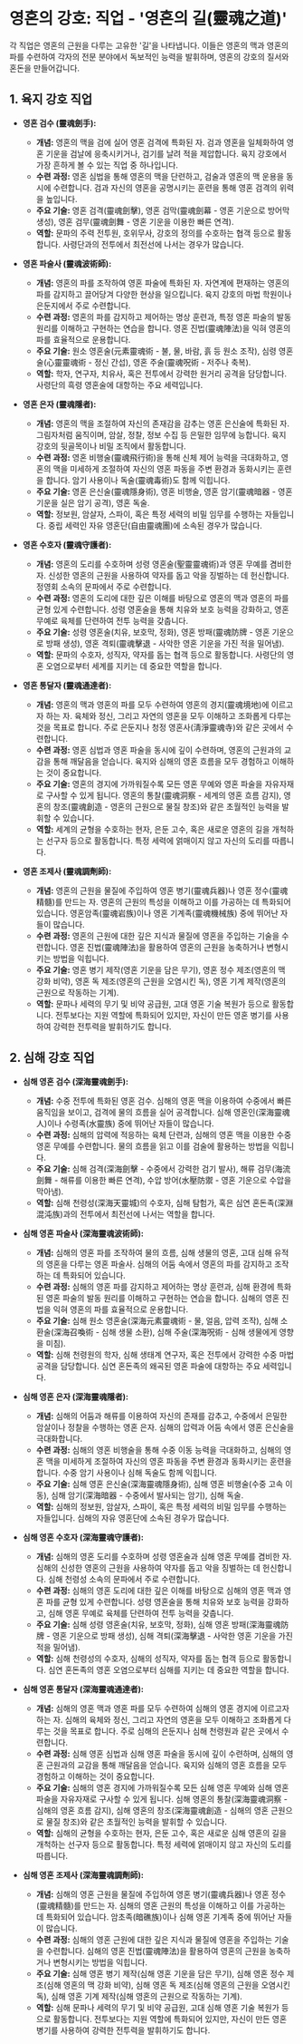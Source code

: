 # 영혼의 강호: 직업 - '영혼의 길(靈魂之道)'

각 직업은 영혼의 근원을 다루는 고유한 '길'을 나타냅니다. 이들은 영혼의 맥과 영혼의 파를 수련하여 각자의 전문 분야에서 독보적인 능력을 발휘하며, 영혼의 강호의 질서와 혼돈을 만들어갑니다.

## 1. 육지 강호 직업

*   **영혼 검수 (靈魂劍手):**
    *   **개념:** 영혼의 맥을 검에 실어 영혼 검격에 특화된 자. 검과 영혼을 일체화하여 영혼 기운을 검날에 응축시키거나, 검기를 날려 적을 제압합니다. 육지 강호에서 가장 흔하게 볼 수 있는 직업 중 하나입니다.
    *   **수련 과정:** 영혼 심법을 통해 영혼의 맥을 단련하고, 검술과 영혼의 맥 운용을 동시에 수련합니다. 검과 자신의 영혼을 공명시키는 훈련을 통해 영혼 검격의 위력을 높입니다.
    *   **주요 기술:** 영혼 검격(靈魂劍擊), 영혼 검막(靈魂劍幕 - 영혼 기운으로 방어막 생성), 영혼 검무(靈魂劍舞 - 영혼 기운을 이용한 빠른 연격).
    *   **역할:** 문파의 주력 전투원, 호위무사, 강호의 정의를 수호하는 협객 등으로 활동합니다. 사령단과의 전투에서 최전선에 나서는 경우가 많습니다.

*   **영혼 파술사 (靈魂波術師):**
    *   **개념:** 영혼의 파를 조작하여 영혼 파술에 특화된 자. 자연계에 편재하는 영혼의 파를 감지하고 끌어당겨 다양한 현상을 일으킵니다. 육지 강호의 마법 학원이나 은둔지에서 주로 수련합니다.
    *   **수련 과정:** 영혼의 파를 감지하고 제어하는 명상 훈련과, 특정 영혼 파술의 발동 원리를 이해하고 구현하는 연습을 합니다. 영혼 진법(靈魂陣法)을 익혀 영혼의 파를 효율적으로 운용합니다.
    *   **주요 기술:** 원소 영혼술(元素靈魂術 - 불, 물, 바람, 흙 등 원소 조작), 심령 영혼술(心靈靈魂術 - 정신 간섭), 영혼 주술(靈魂呪術 - 저주나 축복).
    *   **역할:** 학자, 연구자, 치유사, 혹은 전투에서 강력한 원거리 공격을 담당합니다. 사령단의 흑령 영혼술에 대항하는 주요 세력입니다.

*   **영혼 은자 (靈魂隱者):**
    *   **개념:** 영혼의 맥을 조절하여 자신의 존재감을 감추는 영혼 은신술에 특화된 자. 그림자처럼 움직이며, 암살, 정찰, 정보 수집 등 은밀한 임무에 능합니다. 육지 강호의 뒷골목이나 비밀 조직에서 활동합니다.
    *   **수련 과정:** 영혼 비행술(靈魂飛行術)을 통해 신체 제어 능력을 극대화하고, 영혼의 맥을 미세하게 조절하여 자신의 영혼 파동을 주변 환경과 동화시키는 훈련을 합니다. 암기 사용이나 독술(靈魂毒術)도 함께 익힙니다.
    *   **주요 기술:** 영혼 은신술(靈魂隱身術), 영혼 비행술, 영혼 암기(靈魂暗器 - 영혼 기운을 실은 암기 공격), 영혼 독술.
    *   **역할:** 정보원, 암살자, 스파이, 혹은 특정 세력의 비밀 임무를 수행하는 자들입니다. 중립 세력인 자유 영혼단(自由靈魂團)에 소속된 경우가 많습니다.

*   **영혼 수호자 (靈魂守護者):**
    *   **개념:** 영혼의 도리를 수호하며 성령 영혼술(聖靈靈魂術)과 영혼 무예를 겸비한 자. 신성한 영혼의 근원을 사용하여 약자를 돕고 악을 징벌하는 데 헌신합니다. 정영회 소속의 문파에서 주로 수련합니다.
    *   **수련 과정:** 영혼의 도리에 대한 깊은 이해를 바탕으로 영혼의 맥과 영혼의 파를 균형 있게 수련합니다. 성령 영혼술을 통해 치유와 보호 능력을 강화하고, 영혼 무예로 육체를 단련하여 전투 능력을 갖춥니다.
    *   **주요 기술:** 성령 영혼술(치유, 보호막, 정화), 영혼 방패(靈魂防牌 - 영혼 기운으로 방패 생성), 영혼 격퇴(靈魂擊退 - 사악한 영혼 기운을 가진 적을 밀어냄).
    *   **역할:** 문파의 수호자, 성직자, 약자를 돕는 협객 등으로 활동합니다. 사령단의 영혼 오염으로부터 세계를 지키는 데 중요한 역할을 합니다.

*   **영혼 통달자 (靈魂通達者):**
    *   **개념:** 영혼의 맥과 영혼의 파를 모두 수련하여 영혼의 경지(靈魂境地)에 이르고자 하는 자. 육체와 정신, 그리고 자연의 영혼을 모두 이해하고 조화롭게 다루는 것을 목표로 합니다. 주로 은둔지나 청정 영혼사(淸淨靈魂寺)와 같은 곳에서 수련합니다.
    *   **수련 과정:** 영혼 심법과 영혼 파술을 동시에 깊이 수련하며, 영혼의 근원과의 교감을 통해 깨달음을 얻습니다. 육지와 심해의 영혼 흐름을 모두 경험하고 이해하는 것이 중요합니다.
    *   **주요 기술:** 영혼의 경지에 가까워질수록 모든 영혼 무예와 영혼 파술을 자유자재로 구사할 수 있게 됩니다. 영혼의 통찰(靈魂洞察 - 세계의 영혼 흐름 감지), 영혼의 창조(靈魂創造 - 영혼의 근원으로 물질 창조)와 같은 초월적인 능력을 발휘할 수 있습니다.
    *   **역할:** 세계의 균형을 수호하는 현자, 은둔 고수, 혹은 새로운 영혼의 길을 개척하는 선구자 등으로 활동합니다. 특정 세력에 얽매이지 않고 자신의 도리를 따릅니다.

*   **영혼 조제사 (靈魂調劑師):**
    *   **개념:** 영혼의 근원을 물질에 주입하여 영혼 병기(靈魂兵器)나 영혼 정수(靈魂精髓)를 만드는 자. 영혼의 근원의 특성을 이해하고 이를 가공하는 데 특화되어 있습니다. 영혼암족(靈魂岩族)이나 영혼 기계족(靈魂機械族) 중에 뛰어난 자들이 많습니다.
    *   **수련 과정:** 영혼의 근원에 대한 깊은 지식과 물질에 영혼을 주입하는 기술을 수련합니다. 영혼 진법(靈魂陣法)을 활용하여 영혼의 근원을 농축하거나 변형시키는 방법을 익힙니다.
    *   **주요 기술:** 영혼 병기 제작(영혼 기운을 담은 무기), 영혼 정수 제조(영혼의 맥 강화 비약), 영혼 독 제조(영혼의 근원을 오염시킨 독), 영혼 기계 제작(영혼의 근원으로 작동하는 기계).
    *   **역할:** 문파나 세력의 무기 및 비약 공급원, 고대 영혼 기술 복원가 등으로 활동합니다. 전투보다는 지원 역할에 특화되어 있지만, 자신이 만든 영혼 병기를 사용하여 강력한 전투력을 발휘하기도 합니다.

## 2. 심해 강호 직업

*   **심해 영혼 검수 (深海靈魂劍手):**
    *   **개념:** 수중 전투에 특화된 영혼 검수. 심해의 영혼 맥을 이용하여 수중에서 빠른 움직임을 보이고, 검격에 물의 흐름을 실어 공격합니다. 심해 영혼인(深海靈魂人)이나 수령족(水靈族) 중에 뛰어난 자들이 많습니다.
    *   **수련 과정:** 심해의 압력에 적응하는 육체 단련과, 심해의 영혼 맥을 이용한 수중 영혼 무예를 수련합니다. 물의 흐름을 읽고 이를 검술에 활용하는 방법을 익힙니다.
    *   **주요 기술:** 심해 검격(深海劍擊 - 수중에서 강력한 검기 발사), 해류 검무(海流劍舞 - 해류를 이용한 빠른 연격), 수압 방어(水壓防禦 - 영혼 기운으로 수압을 막아냄).
    *   **역할:** 심해 천령성(深海天靈城)의 수호자, 심해 탐험가, 혹은 심연 혼돈족(深淵混沌族)과의 전투에서 최전선에 나서는 역할을 합니다.

*   **심해 영혼 파술사 (深海靈魂波術師):**
    *   **개념:** 심해의 영혼 파를 조작하여 물의 흐름, 심해 생물의 영혼, 고대 심해 유적의 영혼을 다루는 영혼 파술사. 심해의 어둠 속에서 영혼의 파를 감지하고 조작하는 데 특화되어 있습니다.
    *   **수련 과정:** 심해의 영혼 파를 감지하고 제어하는 명상 훈련과, 심해 환경에 특화된 영혼 파술의 발동 원리를 이해하고 구현하는 연습을 합니다. 심해의 영혼 진법을 익혀 영혼의 파를 효율적으로 운용합니다.
    *   **주요 기술:** 심해 원소 영혼술(深海元素靈魂術 - 물, 얼음, 압력 조작), 심해 소환술(深海召喚術 - 심해 생물 소환), 심해 주술(深海呪術 - 심해 생물에게 영향을 미침).
    *   **역할:** 심해 천령원의 학자, 심해 생태계 연구자, 혹은 전투에서 강력한 수중 마법 공격을 담당합니다. 심연 혼돈족의 왜곡된 영혼 파술에 대항하는 주요 세력입니다.

*   **심해 영혼 은자 (深海靈魂隱者):**
    *   **개념:** 심해의 어둠과 해류를 이용하여 자신의 존재를 감추고, 수중에서 은밀한 암살이나 정찰을 수행하는 영혼 은자. 심해의 압력과 어둠 속에서 영혼 은신술을 극대화합니다.
    *   **수련 과정:** 심해의 영혼 비행술을 통해 수중 이동 능력을 극대화하고, 심해의 영혼 맥을 미세하게 조절하여 자신의 영혼 파동을 주변 환경과 동화시키는 훈련을 합니다. 수중 암기 사용이나 심해 독술도 함께 익힙니다.
    *   **주요 기술:** 심해 영혼 은신술(深海靈魂隱身術), 심해 영혼 비행술(수중 고속 이동), 심해 암기(深海暗器 - 수중에서 발사되는 암기), 심해 독술.
    *   **역할:** 심해의 정보원, 암살자, 스파이, 혹은 특정 세력의 비밀 임무를 수행하는 자들입니다. 심해의 자유 영혼단에 소속된 경우가 많습니다.

*   **심해 영혼 수호자 (深海靈魂守護者):**
    *   **개념:** 심해의 영혼 도리를 수호하며 성령 영혼술과 심해 영혼 무예를 겸비한 자. 심해의 신성한 영혼의 근원을 사용하여 약자를 돕고 악을 징벌하는 데 헌신합니다. 심해 천령성 소속의 문파에서 주로 수련합니다.
    *   **수련 과정:** 심해의 영혼 도리에 대한 깊은 이해를 바탕으로 심해의 영혼 맥과 영혼 파를 균형 있게 수련합니다. 성령 영혼술을 통해 치유와 보호 능력을 강화하고, 심해 영혼 무예로 육체를 단련하여 전투 능력을 갖춥니다.
    *   **주요 기술:** 심해 성령 영혼술(치유, 보호막, 정화), 심해 영혼 방패(深海靈魂防牌 - 영혼 기운으로 방패 생성), 심해 격퇴(深海擊退 - 사악한 영혼 기운을 가진 적을 밀어냄).
    *   **역할:** 심해 천령성의 수호자, 심해의 성직자, 약자를 돕는 협객 등으로 활동합니다. 심연 혼돈족의 영혼 오염으로부터 심해를 지키는 데 중요한 역할을 합니다.

*   **심해 영혼 통달자 (深海靈魂通達者):**
    *   **개념:** 심해의 영혼 맥과 영혼 파를 모두 수련하여 심해의 영혼 경지에 이르고자 하는 자. 심해의 육체와 정신, 그리고 자연의 영혼을 모두 이해하고 조화롭게 다루는 것을 목표로 합니다. 주로 심해의 은둔지나 심해 천령원과 같은 곳에서 수련합니다.
    *   **수련 과정:** 심해 영혼 심법과 심해 영혼 파술을 동시에 깊이 수련하며, 심해의 영혼 근원과의 교감을 통해 깨달음을 얻습니다. 육지와 심해의 영혼 흐름을 모두 경험하고 이해하는 것이 중요합니다.
    *   **주요 기술:** 심해의 영혼 경지에 가까워질수록 모든 심해 영혼 무예와 심해 영혼 파술을 자유자재로 구사할 수 있게 됩니다. 심해 영혼의 통찰(深海靈魂洞察 - 심해의 영혼 흐름 감지), 심해 영혼의 창조(深海靈魂創造 - 심해의 영혼 근원으로 물질 창조)와 같은 초월적인 능력을 발휘할 수 있습니다.
    *   **역할:** 심해의 균형을 수호하는 현자, 은둔 고수, 혹은 새로운 심해 영혼의 길을 개척하는 선구자 등으로 활동합니다. 특정 세력에 얽매이지 않고 자신의 도리를 따릅니다.

*   **심해 영혼 조제사 (深海靈魂調劑師):**
    *   **개념:** 심해의 영혼 근원을 물질에 주입하여 영혼 병기(靈魂兵器)나 영혼 정수(靈魂精髓)를 만드는 자. 심해의 영혼 근원의 특성을 이해하고 이를 가공하는 데 특화되어 있습니다. 암초족(暗礁族)이나 심해 영혼 기계족 중에 뛰어난 자들이 많습니다.
    *   **수련 과정:** 심해의 영혼 근원에 대한 깊은 지식과 물질에 영혼을 주입하는 기술을 수련합니다. 심해의 영혼 진법(靈魂陣法)을 활용하여 영혼의 근원을 농축하거나 변형시키는 방법을 익힙니다.
    *   **주요 기술:** 심해 영혼 병기 제작(심해 영혼 기운을 담은 무기), 심해 영혼 정수 제조(심해 영혼의 맥 강화 비약), 심해 영혼 독 제조(심해 영혼의 근원을 오염시킨 독), 심해 영혼 기계 제작(심해 영혼의 근원으로 작동하는 기계).
    *   **역할:** 심해 문파나 세력의 무기 및 비약 공급원, 고대 심해 영혼 기술 복원가 등으로 활동합니다. 전투보다는 지원 역할에 특화되어 있지만, 자신이 만든 영혼 병기를 사용하여 강력한 전투력을 발휘하기도 합니다.

